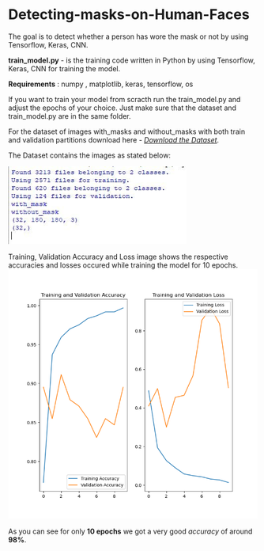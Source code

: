 # Detecting-masks-on-Human-Faces

The goal is to detect whether a person has wore the mask or not by using Tensorflow, Keras, CNN.

<b>train_model.py</b> - is the training code written in Python by using Tensorflow, Keras, CNN for training the model.

<b>Requirements</b> : numpy , matplotlib, keras, tensorflow, os

If you want to train your model from scracth run the train_model.py and adjust the epochs of your choice. Just make sure that the dataset and train_model.py are in the same folder.

For the dataset of images with_masks and without_masks with both train and validation partitions download here - <a href="https://drive.google.com/drive/folders/11UNdC9jgGYaIlEjbnlKsTXwMXVX-fEC9?usp=sharing"><i>Download the Dataset</i></a>.

The Dataset contains the images as stated below:

![Dataset Info](https://github.com/saikumargandhi/Detecting-masks-on-Human-Faces/blob/main/Dataset%20Information.jpg?raw=true)

Training, Validation Accuracy and Loss image shows the respective accuracies and losses occured while training the model for 10 epochs.
![Accuracy and Loss Image](https://github.com/saikumargandhi/Detecting-masks-on-Human-Faces/blob/main/Training%2C%20Validation%20Accuracy%20and%20Loss.png?raw=true)

As you can see for only <b>10 epochs</b> we got a very good <i>accuracy</i> of around <b>98%</b>.
